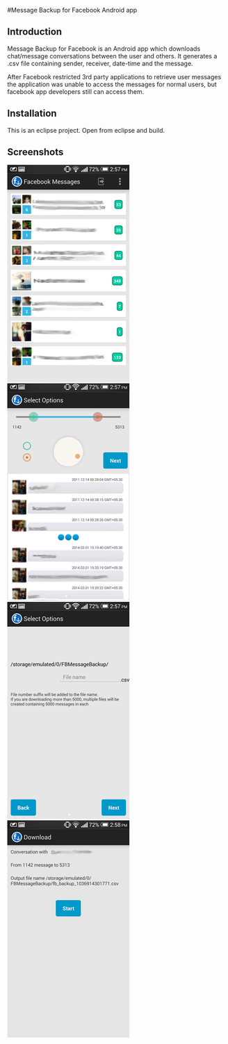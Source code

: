 #Message Backup for Facebook Android app

## Introduction
Message Backup for Facebook is an Android app which downloads chat/message conversations between the user and others.
It generates a .csv file containing sender, receiver, date-time and the message.

After Facebook restricted 3rd party applications to retrieve user messages the application was unable to access the messages for normal users, but facebook app developers still can access them.


## Installation
This is an eclipse project. Open from eclipse and build.

## Screenshots
![Conversation select](images/screen1.jpeg?raw=true "Conversation select")
![Select range](images/screen2.jpeg?raw=true "Select range")
![Filename](images/screen3.jpeg?raw=true "Filename")
![Start download](images/screen4.jpeg?raw=true "Start download")
